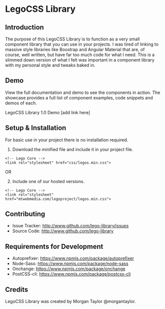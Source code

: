 # LegoCSS Library

## Introduction

The purpose of this LegoCSS Library is to function as a very small component library that you can use in your projects. I was tired of linking to massive style libraries like Boostrap and Angular Material that are, of course, well written, but have far too much code for what I need. This is a slimmed down version of what I felt was important in a component library with my personal style and tweaks baked in.

## Demo

View the full documentation and demo to see the components in action. The showcase provides a full list of component examples, code snippets and demos of each.

LegoCSS Library 1.0 Demo [add link here]

## Setup & Installation

For basic use in your project there is no installation required.

1. Download the minified file and include it in your project file.
```
<!-- Lego Core -->
<link rel="stylesheet" href="css/legos.min.css">
```

OR

2. Include one of our hosted versions.
```
<!-- Lego Core -->
<link rel="stylesheet" href="mtwebmedia.com/legoproject/legos.min.css">
```

## Contributing

- Issue Tracker: http://www.github.com/lego-library/issues
- Source Code: http://www.github.com/lego-library

## Requirements for Development

- Autoprefixer: https://www.npmjs.com/package/autoprefixer
- Node-Sass: https://www.npmjs.com/package/node-sass
- Onchange: https://www.npmjs.com/package/onchange
- PostCSS-cli: https://www.npmjs.com/package/postcss-cli

<!-- ### Configuration

After having installed the software, the user may need to configure it. List configuration options and explain how and where to set them. -->

## Credits

LegoCSS Library was created by Morgan Taylor @morgantaylor.

<!-- ## Changelog -->

